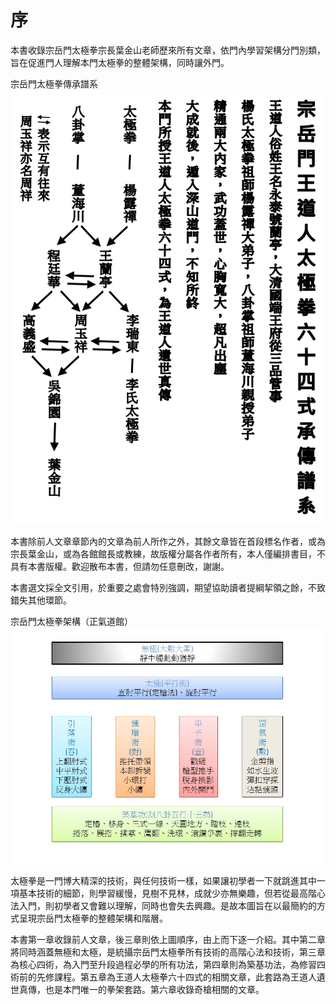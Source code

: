 序
=======

本書收錄宗岳門太極拳宗長葉金山老師歷來所有文章，依門內學習架構分門別類，旨在促進門人理解本門太極拳的整體架構，同時讓外門。

宗岳門太極拳傳承譜系
![宗岳門太極拳傳承譜系](img/clan.png)


本書除前人文章章節內的文章為前人所作之外，其餘文章皆在首段標名作者，或為宗長葉金山，或為各館館長或教練，故版權分屬各作者所有，本人僅編排書目，不具有本書版權。歡迎散布本書，但請勿任意刪改，謝謝。

本書選文採全文引用，於重要之處會特別強調，期望協助讀者提綱挈領之餘，不致錯失其他環節。


宗岳門太極拳架構（正氣道館）
![宗岳門太極拳架構（正氣道館）](img/slide1.jpg)

太極拳是一門博大精深的技術，與任何技術一樣，如果讓初學者一下就跳進其中一項基本技術的細節，則學習緩慢，見樹不見林，成就少亦無樂趣，但若從最高階心法入門，則初學者又會難以理解，同時也會失去興趣。是故本圖旨在以最簡約的方式呈現宗岳門太極拳的整體架構和階層。

本書第一章收錄前人文章，後三章則依上圖順序，由上而下逐一介紹。其中第二章將同時涵蓋無極和太極，是統攝宗岳門太極拳所有技術的高階心法和技術，第三章為核心四術，為入門至升段過程必學的所有功法，第四章則為築基功法，為修習四術前的先修課程。第五章為王道人太極拳六十四式的相關文章，此套路為王道人遺世真傳，也是本門唯一的拳架套路。第六章收錄奇槍相關的文章。